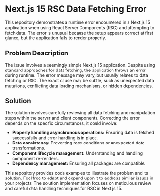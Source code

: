 # Next.js 15 RSC Data Fetching Error

This repository demonstrates a runtime error encountered in a Next.js 15 application when using React Server Components (RSC) and attempting to fetch data. The error is unusual because the setup appears correct at first glance, but the application fails to render properly.

## Problem Description

The issue involves a seemingly simple Next.js 15 application.  Despite using standard approaches for data fetching, the application throws an error during runtime. The error message may vary, but usually relates to data fetching or RSC. The exact cause may be subtle, such as unexpected data mutations, conflicting data loading mechanisms, or hidden dependencies. 

## Solution

The solution involves carefully reviewing all data fetching and manipulation steps within the server and client components. Correcting the error depends on the specific circumstances, it could involve:

* **Properly handling asynchronous operations:** Ensuring data is fetched successfully and error handling is in place.
* **Data consistency:** Preventing race conditions or unexpected data transformations.
* **Component lifecycle management:** Understanding and handling component re-renders.
* **Dependency management:** Ensuring all packages are compatible.

This repository provides code examples to illustrate the problem and its solution.  Feel free to adapt and expand upon it to address similar issues in your projects.  The solution implementation focuses on meticulous review and careful data handling techniques for RSC in Next.js 15.